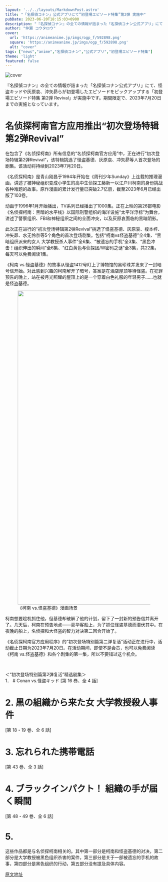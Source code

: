 ```yaml
---
layout: '../../layouts/MarkdownPost.astro'
title: "「名探偵コナン」公式アプリにて“初登場エピソード特集”第2弾 実施中"
pubDate: 2023-06-20T18:15:03+0900
description: "『名探偵コナン』の全ての情報が詰まった「名探偵コナン公式アプリ」にて、怪盗キッドや灰原哀、沖矢昴らが初登場したエピソードをピックアップする「初登場エピソード特集 第2弾 Revival」が実施中です。"
author: "仲瀬 コウタロウ"
cover:
  url: 'https://animeanime.jp/imgs/ogp_f/592898.png'
  square: 'https://animeanime.jp/imgs/ogp_f/592898.png'
  alt: "cover"
tags: ["news","anime","名探偵コナン","公式アプリ","初登場エピソード特集"]
theme: 'light'
featured: false
---
```


![cover](https://animeanime.jp/imgs/ogp_f/592898.png)

『名探偵コナン』の全ての情報が詰まった「名探偵コナン公式アプリ」にて、怪盗キッドや灰原哀、沖矢昴らが初登場したエピソードをピックアップする「初登場エピソード特集 第2弾 Revival」が実施中です。期間限定で、2023年7月20日までの実施となっています。

# 名侦探柯南官方应用推出“初次登场特辑第2弹Revival”

在包含了《名侦探柯南》所有信息的“名侦探柯南官方应用”中，正在进行“初次登场特辑第2弹Revival”，该特辑挑选了怪盗基德、灰原哀、冲矢昴等人首次登场的剧集。该活动将持续到2023年7月20日。

《名侦探柯南》是青山刚昌于1994年开始在《周刊少年Sunday》上连载的推理漫画，讲述了被神秘组织变成小学生的高中生侦探工藤新一以江户川柯南的身份挑战各种难题的故事。原作漫画的累计发行量已突破2.7亿册，截至2023年6月已经出版了103卷。

动画于1996年1月开始播出，TV系列已经播出了1000集。正在上映的第26部电影《名侦探柯南：黑暗的水平线》以国际刑警组织的海洋设施“太平洋浮标”为舞台，讲述了警察组织、FBI和神秘组织之间的全面冲突，以及灰原哀面临的黑暗阴影。

此次正在进行的“初次登场特辑第2弹Revival”挑选了怪盗基德、灰原哀、榎本梓、冲矢昴、水无怜奈等5个角色的首次登场剧集。包括“柯南vs怪盗基德”全4集、“黑暗组织派来的女人 大学教授杀人事件”全6集、“被遗忘的手机”全3集、“黑色冲击！组织伸出的瞬间”全6集、“红白黄色与侦探团/W密码之谜”全3集，共22集，每天可以免费阅读1集。
<p>《柯南 vs.怪盗基德》的故事从怪盗1412号盯上了博物馆的黑珍珠并发来了一封暗号信开始。对此感到兴趣的柯南解开了暗号，答案是在酒店屋顶等待怪盗。在犯罪预告的晚上，站在被月光照耀的屋顶上的是一个穿着白色礼服的年轻男子......也就是怪盗基德。</p><figure class="ctms-editor-image"><img src="https://animeanime.jp/imgs/zoom/592899.jpg" class="inline-article-image" width="640" height="1005"><figcaption>《柯南 vs.怪盗基德》漫画场景</figcaption></figure><p>柯南想要趁机抓住他，但基德却破解了他的计划，留下了一封新的预告信并离开了。几天后，柯南在预告地点——豪华客船上，为了抓住怪盗基德而潜伏其中。在夜晚的船上，名侦探和大怪盗的智力对决第二回合开始了。</p><p>《名侦探柯南官方应用程序》的“初次登场特别篇第二弹复活”活动正在进行中，活动截止日期为2023年7月20日。在活动期间，即使不是会员，也可以免费阅读《柯南 vs.怪盗基德》和各个剧集的第一集，所以不要错过这个机会。</p><br><div class="enclosure"><p>＜“初次登场特别篇第2弹复活”精选剧集＞<br>1．  
# Conan vs.怪盗キッド
[第 16 巻、全 4 話]

# 2. 黒の組織から来た女 大学教授殺人事件
[第 18・19 巻、全 6 話]

# 3. 忘れられた携帯電話
[第 43 巻、全 3 話]

# 4. ブラックインパクト！ 組織の手が届く瞬間
[第 48・49 巻、全 6 話]

# 5. 

这些作品都是与名侦探柯南相关的。其中第一部分是柯南和怪盗基德的对决，第二部分是大学教授被黑色组织杀害的案件，第三部分是关于一部被遗忘的手机的故事，第四部分是黑色组织的行动，第五部分没有提及具体内容。

  [原文地址](https://animeanime.jp/article/2023/06/20/78058.html)